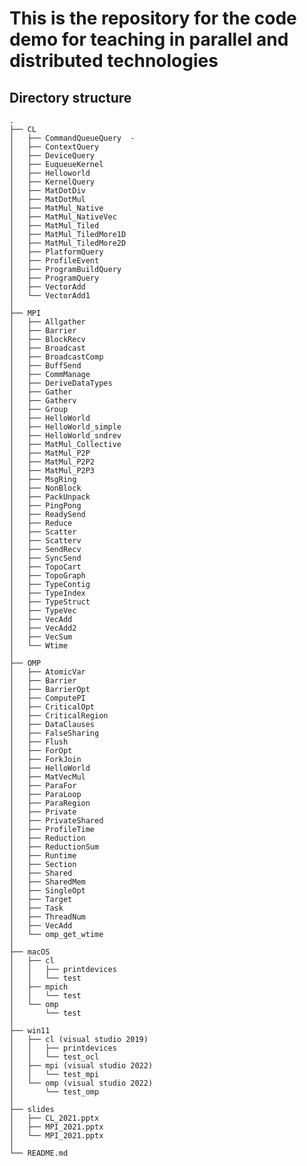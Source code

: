 # This is the repository for the code demo for teaching in parallel and distributed technologies

## Directory structure

    .
    ├── CL  
    │   ├── CommandQueueQuery  -  
    │   ├── ContextQuery  
    │   ├── DeviceQuery  
    │   ├── EuqueueKernel
    │   ├── Helloworld
    │   ├── KernelQuery
    │   ├── MatDotDiv
    │   ├── MatDotMul
    │   ├── MatMul_Native
    │   ├── MatMul_NativeVec
    │   ├── MatMul_Tiled
    │   ├── MatMul_TiledMore1D
    │   ├── MatMul_TiledMore2D
    │   ├── PlatformQuery
    │   ├── ProfileEvent
    │   ├── ProgramBuildQuery
    │   ├── ProgramQuery
    │   ├── VectorAdd
    │   └── VectorAdd1 
    │   
    ├── MPI
    │   ├── Allgather
    │   ├── Barrier
    │   ├── BlockRecv
    │   ├── Broadcast
    │   ├── BroadcastComp
    │   ├── BuffSend
    │   ├── CommManage
    │   ├── DeriveDataTypes
    │   ├── Gather
    │   ├── Gatherv
    │   ├── Group
    │   ├── HelloWorld
    │   ├── HelloWorld_simple
    │   ├── HelloWorld_sndrev
    │   ├── MatMul_Collective
    │   ├── MatMul_P2P
    │   ├── MatMul_P2P2
    │   ├── MatMul_P2P3
    │   ├── MsgRing
    │   ├── NonBlock
    │   ├── PackUnpack
    │   ├── PingPong
    │   ├── ReadySend
    │   ├── Reduce
    │   ├── Scatter
    │   ├── Scatterv
    │   ├── SendRecv
    │   ├── SyncSend
    │   ├── TopoCart
    │   ├── TopoGraph
    │   ├── TypeContig
    │   ├── TypeIndex
    │   ├── TypeStruct
    │   ├── TypeVec
    │   ├── VecAdd
    │   ├── VecAdd2
    │   ├── VecSum
    │   └── Wtime 
    │   
    ├── OMP
    │   ├── AtomicVar
    │   ├── Barrier
    │   ├── BarrierOpt
    │   ├── ComputePI
    │   ├── CriticalOpt
    │   ├── CriticalRegion
    │   ├── DataClauses
    │   ├── FalseSharing
    │   ├── Flush
    │   ├── ForOpt
    │   ├── ForkJoin
    │   ├── HelloWorld
    │   ├── MatVecMul
    │   ├── ParaFor
    │   ├── ParaLoop
    │   ├── ParaRegion
    │   ├── Private
    │   ├── PrivateShared
    │   ├── ProfileTime
    │   ├── Reduction
    │   ├── ReductionSum
    │   ├── Runtime
    │   ├── Section
    │   ├── Shared
    │   ├── SharedMem
    │   ├── SingleOpt
    │   ├── Target
    │   ├── Task
    │   ├── ThreadNum
    │   ├── VecAdd
    │   └── omp_get_wtime 
    │   
    ├── macOS
    │   ├── cl
    │   │   ├── printdevices
    │   │   └── test 
    │   ├── mpich
    │   │   └── test 
    │   └── omp 
    │       └── test 
    │   
    ├── win11
    │   ├── cl (visual studio 2019)
    │   │   ├── printdevices
    │   │   └── test_ocl 
    │   ├── mpi (visual studio 2022)
    │   │   └── test_mpi 
    │   └── omp (visual studio 2022)
    │       └── test_omp
    │   
    ├── slides
    │   ├── CL_2021.pptx
    │   ├── MPI_2021.pptx
    │   └── MPI_2021.pptx 
    │   
    └── README.md

